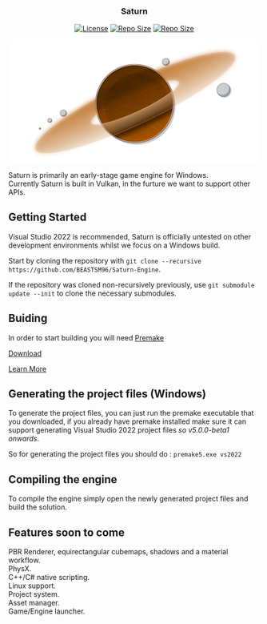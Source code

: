 <h3 align="center">Saturn</h3>

<p align=center>
    <a href="https://github.com/BEASTSM96/Saturn-Engine/blob/master/LICENSE"><img alt="License" src="https://img.shields.io/badge/license-MIT-green.svg"></a>
    <a href="https://img.shields.io/github/repo-size/BEASTSM96/Saturn-Engine"><img alt="Repo Size" src="https://img.shields.io/github/repo-size/BEASTSM96/Saturn-Engine"></a>
    <a href="https://github.com/BEASTSM96/Saturn-Engine/actions/workflows/Windows.yml"><img alt="Repo Size" src="https://github.com/BEASTSM96/Saturn-Engine/actions/workflows/Windows.yml/badge.svg"></a>
</p>

<p align=center>
    <!--- I wish the logo was smaller -->
    <img src="Titan/assets/Icons/SaturnLogov1.png" alt="Saturn" width="" height="">
</p>

<p align=left>
    Saturn is primarily an early-stage game engine for Windows.
    <br>
    Currently Saturn is built in Vulkan, in the furture we want to support other APIs.    
</p>

## Getting Started
Visual Studio 2022 is recommended, Saturn is officially untested on other development environments whilst we focus on a Windows build.

Start by cloning the repository with `git clone --recursive https://github.com/BEASTSM96/Saturn-Engine`.

If the repository was cloned non-recursively previously, use `git submodule update --init` to clone the necessary submodules.

## Buiding

In order to start building you will need <a href="https://premake.github.io/">Premake</a>

<a href="https://premake.github.io/download">Download</a>

<a href="https://premake.github.io/docs/What-Is-Premake">Learn More</a>

## Generating the project files (Windows)

To generate the project files, you can just run the premake executable that you downloaded, if you already have premake installed make sure it can support generating Visual Studio 2022 project files *so v5.0.0-beta1 onwards*.

So for generating the project files you should do : `premake5.exe vs2022`

## Compiling the engine

To compile the engine simply open the newly generated project files and build the solution.

## Features soon to come
PBR Renderer, equirectangular cubemaps, shadows and a material workflow.
<br>
PhysX.
<br>
C++/C# native scripting.
<br>
Linux support.
<br>
Project system.
<br>
Asset manager.
<br>
Game/Engine launcher.
<!--- UI REWORK -->
<!--- Vulkan 1.3 support -->
<!--- Controller support -->
<!--- Xbx support and/or PS4/5 support -->